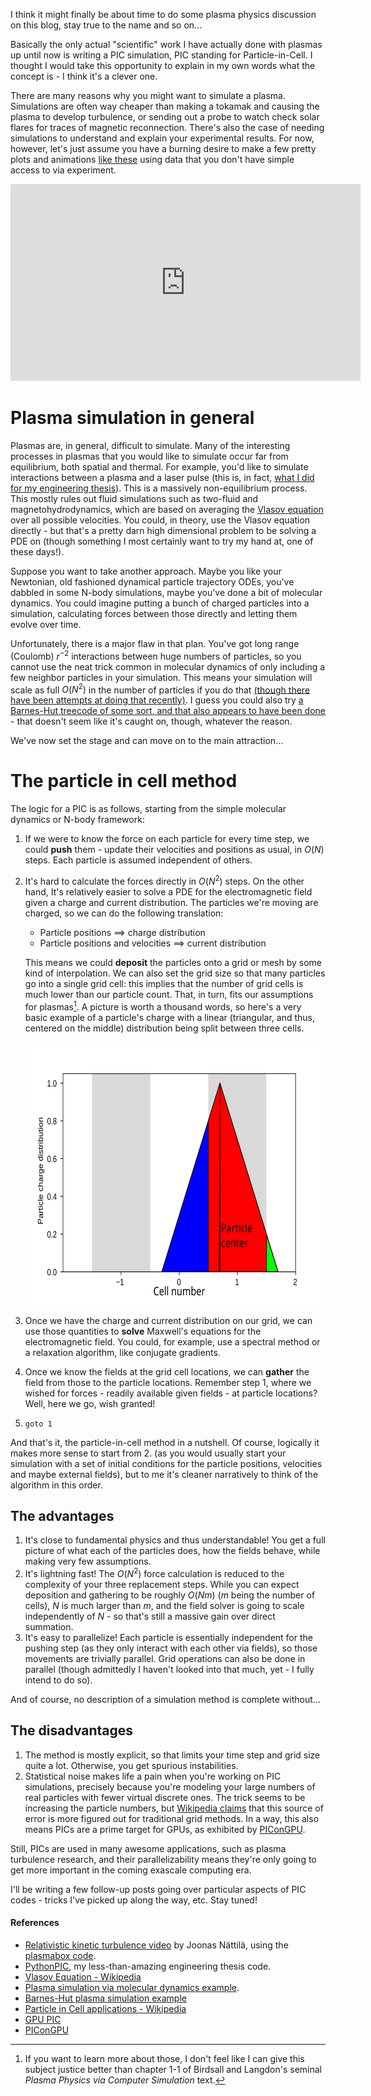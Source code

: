 <!--
.. title: Particle in Cell methods
.. slug: particle-in-cell-methods
.. date: 2019-03-19 10:00:00 UTC+01:00
.. tags: plasma, particle-in-cell, pic, mathjax
.. category: 
.. link: 
.. description: 
.. type: text
-->

I think it might finally be about time to do some plasma physics discussion on
this blog, stay true to the name and so on...

Basically the only actual "scientific" work I have actually done with plasmas
up until now is writing a PIC simulation, PIC standing for Particle-in-Cell. I
thought I would take this opportunity to explain in my own words what the
concept is - I think it's a clever one.

<!-- TEASER_END -->

There are many reasons why you might want to simulate a plasma. Simulations are
often way cheaper than making a tokamak and causing the plasma to develop
turbulence, or sending out a probe to watch check solar flares for traces of
magnetic reconnection. There's also the case of needing simulations to
understand and explain your experimental results.
For now, however, let's just assume you have a burning
desire to make a few pretty plots and animations [like
these](https://www.youtube.com/watch?v=Gj9mwAww3TM) using data that you don't
have simple access to via experiment.

<center><iframe width="560" height="315" src="https://www.youtube.com/embed/Gj9mwAww3TM" frameborder="0" allow="accelerometer; autoplay; encrypted-media; gyroscope; picture-in-picture" allowfullscreen></iframe></center>

# Plasma simulation in general

Plasmas are, in general, difficult to simulate. Many of the interesting
processes in plasmas that you would like to simulate occur far from
equilibrium, both spatial and thermal. For example, you'd like to simulate
interactions between a plasma and a laser pulse (this is, in fact, [what I did
for my engineering thesis](https://github.com/StanczakDominik/PythonPIC)). This
is a massively non-equilibrium process. This mostly rules out fluid simulations
such as two-fluid and magnetohydrodynamics, which are based on averaging the [Vlasov
equation](https://en.wikipedia.org/wiki/Vlasov_equation) over all possible
velocities. You could, in theory, use the Vlasov equation directly - but that's
a pretty darn high dimensional problem to be solving a PDE on (though something
I most certainly want to try my hand at, one of these days!).

Suppose you want to take another approach. Maybe you like your Newtonian, old
fashioned dynamical particle trajectory ODEs, you've dabbled in some N-body
simulations, maybe you've done a bit of molecular dynamics. You could imagine
putting a bunch of charged particles into a simulation, calculating forces
between those directly and letting them evolve over time.

Unfortunately, there is a major flaw in that plan. You've got long range
(Coulomb) $r^{-2}$ interactions between huge numbers of particles, so you
cannot use the neat trick common in molecular dynamics of only including a few
neighbor particles in your simulation. This means your simulation will scale as full
$O(N^2)$ in the number of particles if you do that
[(though there have been attempts at doing that
recently)](https://journals.aps.org/pre/abstract/10.1103/PhysRevE.98.033307).
I guess you could also try [a Barnes-Hut treecode of some sort, and that also appears to have been done](https://www.sciencedirect.com/science/article/pii/0010465594902275) - that doesn't seem like
it's caught on, though, whatever the reason.

We've now set the stage and can move on to the main attraction...

# The particle in cell method

The logic for a PIC is as follows, starting from the simple molecular dynamics
or N-body framework:

1. If we were to know the force on each particle for every time step, we could
    **push** them - update their velocities and positions as usual, in $O(N)$
    steps. Each particle is assumed independent of others.
2. It's hard to calculate the forces directly in $O(N^2)$ steps. On the other
    hand, It's relatively easier to solve a PDE for the electromagnetic field
    given a charge and current distribution.  The particles we're moving are
    charged, so we can do the following translation:

    * Particle positions $\implies$ charge distribution 
    * Particle positions and velocities $\implies$ current distribution

    This means we could **deposit** the particles onto a grid or mesh by
    some kind of interpolation.  We can also set the grid size so that many
    particles go into a single grid cell: this implies that the number of grid
    cells is much lower than our particle count. That, in turn, fits our
    assumptions for plasmas[^debye]. A picture is worth a thousand words,
    so here's a very basic example of a particle's charge with a linear
    (triangular, and thus, centered on the middle) distribution being split
    between three cells.

    <center>
      <img src="/images/charge-deposition.svg"  height="420" alt="Example of charge deposition">
    </center>

3. Once we have the charge and current distribution on our grid, we can use
    those quantities to **solve** Maxwell's equations for the electromagnetic field.
    You could, for example, use a spectral method or a relaxation algorithm,
    like conjugate gradients.

4. Once we know the fields at the grid cell locations, we can **gather** the
    field from those to the particle locations. Remember step 1, where we wished
    for forces - readily available given fields - at particle locations? Well,
    here we go, wish granted!

5. `goto 1`

And that's it, the particle-in-cell method in a nutshell. Of course, logically
it makes more sense to start from 2. (as you would usually start your
simulation with a set of initial conditions for the particle positions,
velocities and maybe external fields), but to me it's cleaner narratively to think
of the algorithm in this order.

## The advantages

1. It's close to fundamental physics and thus understandable! You get a full
   picture of what each of the particles does, how the fields behave,
   while making very few assumptions.
2. It's lightning fast! The $O(N^2)$ force calculation is reduced to the
   complexity of your three replacement steps. While you can expect deposition
   and gathering to be roughly $O(Nm)$ ($m$ being the number of cells), $N$ is
   much larger than $m$, and the field solver is going to scale independently
   of $N$ - so that's still a massive gain over direct summation.
3. It's easy to parallelize! Each particle is essentially independent for the
   pushing step (as they only interact with each other via fields), so those
   movements are trivially parallel. Grid operations can also be done in
   parallel (though admittedly I haven't looked into that much, yet - I fully
   intend to do so).

And of course, no description of a simulation method is complete without... 

## The disadvantages

1. The method is mostly explicit, so that limits your time step and grid size
   quite a lot.  Otherwise, you get spurious instabilities.
2. Statistical noise makes life a pain when you're working on PIC simulations,
   precisely because you're modeling your large numbers of real particles with
   fewer virtual discrete ones. The trick seems to be increasing the particle
   numbers, but [Wikipedia
   claims](https://en.wikipedia.org/wiki/Particle-in-cell#Technical_aspects)
   that this source of error is more figured out for traditional grid methods.
   In a way, this also means PICs are a prime target for GPUs, as exhibited by
   [PIConGPU](https://picongpu.readthedocs.io/en/0.4.3/index.html).

Still, PICs are used in many awesome applications, such as plasma turbulence
research, and their parallelizability means they're only going to get more
important in the coming exascale computing era.

I'll be writing a few follow-up posts going over particular aspects of PIC
codes - tricks I've picked up along the way, etc. Stay tuned!

#### References

- [Relativistic kinetic turbulence video](https://www.youtube.com/watch?v=Gj9mwAww3TM) by 
  Joonas Nättilä, using the [plasmabox code](https://github.com/natj/plasmabox).
- [PythonPIC](https://github.com/StanczakDominik/PythonPIC), my less-than-amazing engineering thesis code.
- [Vlasov Equation - Wikipedia](https://github.comnatj/plasmabox)
- [Plasma simulation via molecular dynamics example](https://journals.aps.org/pre/abstract/10.1103/PhysRevE.98.033307).
- [Barnes-Hut plasma simulation example](https://www.sciencedirect.com/science/article/pii/0010465594902275) 
- [Particle in Cell applications - Wikipedia](https://en.wikipedia.org/wiki/Particle-in-cell)
- [GPU PIC](https://www.particleincell.com/2016/cuda-pic/)
- [PIConGPU](https://picongpu.readthedocs.io/en/0.4.3/index.html)

[^debye]: If you want to learn more about those, I don't feel like I can give
  this subject justice better than chapter 1-1 of Birdsall and Langdon's
  seminal _Plasma Physics via Computer Simulation_ text.
